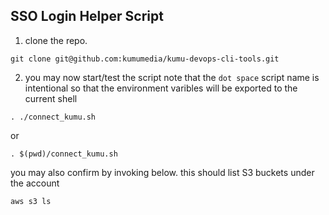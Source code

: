 ## SSO Login Helper Script
1. clone the repo.
```
git clone git@github.com:kumumedia/kumu-devops-cli-tools.git
```

2. you may now start/test the script
note that the `dot space` script name is intentional so that the environment varibles will be exported to the current shell
```
. ./connect_kumu.sh
```
or
```
. $(pwd)/connect_kumu.sh
```

you may also confirm by invoking below. this should list S3 buckets under the account
```
aws s3 ls
```